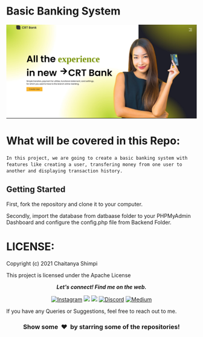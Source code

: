 # Basic Banking System

![Banner](https://github.com/chaitanyashimpi/banksystem/blob/main/assets/images/2021-09-20_09-45.png)


 What will be covered in this Repo:
==========================

```In this project, we are going to create a basic banking system with features like creating a user, transfering money from one user to another and displaying transaction history.```

## Getting Started

First, fork the repository and clone it to your computer.

Secondly, import the database from datbaase folder to your PHPMyAdmin Dashboard and configure the config.php file from Backend Folder.


LICENSE:
==========================
Copyright (c) 2021 Chaitanya Shimpi

This project is licensed under the Apache License


 <p align="center">
  <b><i>Let's connect! Find me on the web.</i></b>

<div align="center">
  
[<img alt="Instagram" src="https://img.shields.io/badge/Instagram%20-%23E4405F.svg?&style=for-the-badge&logo=Instagram&logoColor=white"/>](https://instagram.com/chaitanyashimpi)
[<img src="https://img.shields.io/badge/Github-%23000000.svg?&style=for-the-badge&logo=github&logoColor=white">](https://github.com/chaitanyashimpi)
[<img src="https://img.shields.io/badge/linkedin-%230077B5.svg?&style=for-the-badge&logo=linkedin&logoColor=white">](http://www.linkedin.com/in/chaitanyashimpi/)
[<img alt="Discord" src="https://img.shields.io/badge/Discord%20-%237289DA.svg?&style=for-the-badge&logo=discord&logoColor=white"/>](https://discord.gg/V3FmgSRDcY)
[<img alt="Medium" src="https://img.shields.io/badge/Medium%20-%23000000.svg?&style=for-the-badge&logo=Medium&logoColor=white"/>](https://chaitanyashimpi.medium.com/)
<br />
</div>
  
If you have any Queries or Suggestions, feel free to reach out to me.

<h3 align="center">Show some &nbsp;❤️&nbsp; by starring some of the repositories!</h3>
